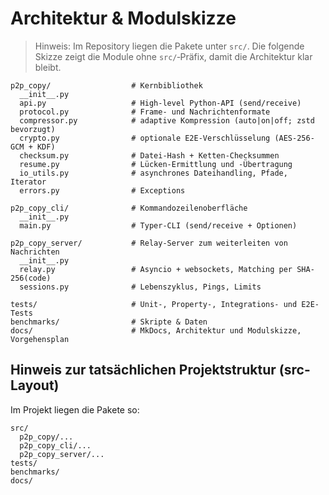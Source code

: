 # Architektur & Modulskizze

> Hinweis: Im Repository liegen die Pakete unter `src/`. Die folgende Skizze zeigt die Module ohne `src/`‑Präfix, damit die Architektur klar bleibt.

```text
p2p_copy/                  # Kernbibliothek
  __init__.py
  api.py                   # High-level Python-API (send/receive)
  protocol.py              # Frame- und Nachrichtenformate
  compressor.py            # adaptive Kompression (auto|on|off; zstd bevorzugt)
  crypto.py                # optionale E2E-Verschlüsselung (AES-256-GCM + KDF)
  checksum.py              # Datei-Hash + Ketten-Checksummen
  resume.py                # Lücken-Ermittlung und -Übertragung
  io_utils.py              # asynchrones Dateihandling, Pfade, Iterator
  errors.py                # Exceptions

p2p_copy_cli/              # Kommandozeilenoberfläche
  __init__.py
  main.py                  # Typer-CLI (send/receive + Optionen)

p2p_copy_server/           # Relay-Server zum weiterleiten von Nachrichten
  __init__.py
  relay.py                 # Asyncio + websockets, Matching per SHA-256(code)
  sessions.py              # Lebenszyklus, Pings, Limits

tests/                     # Unit-, Property-, Integrations- und E2E-Tests
benchmarks/                # Skripte & Daten
docs/                      # MkDocs, Architektur und Modulskizze, Vorgehensplan
```

## Hinweis zur tatsächlichen Projektstruktur (src-Layout)

Im Projekt liegen die Pakete so:

```text
src/
  p2p_copy/...
  p2p_copy_cli/...
  p2p_copy_server/...
tests/
benchmarks/
docs/
```
